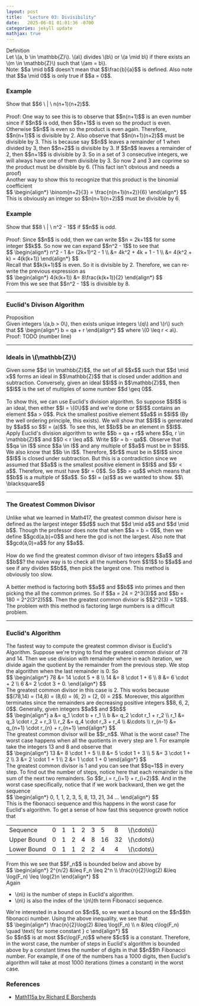 ```yaml
---
layout: post
title:  "Lecture 03: Divisibility"
date:   2025-06-01 01:01:36 -0700
categories: jekyll update
mathjax: true
---
```

<div class="mintheaderdiv">
Definition
</div>
<div class="mintbodydiv">
Let \(a, b \in \mathbb{Z}\). \(a\) divides \(b\) or \(a \mid b\) if there exists an \(m \in \mathbb{Z}\) such that \(am = b\).
</div>
Note: $$a \mid b$$ doesn't mean that $$\frac{b}{a}$$ is defined. Also note that $$a \mid 0$$ is only true if $$a = 0$$.
<!------------------------------------------------------------------------------------>
<h3>Example</h3>
Show that $$6 \ | \ n(n+1)(n+2)$$.
<br><br>
Proof: One way to see this is to observe that $$n(n+1)$$ is an even number since if $$n$$ is odd, then $$n+1$$ is even so the product is even. Otherwise $$n$$ is even so the product is even again. Therefore, $$n(n+1)$$ is divisible by 2. Also observe that $$n(n+1)(n+2)$$ must be divisible by 3. This is because say $$n$$ leaves a remainder of 1 when divided by 3, then $$n+2$$ is divisible by 3. If $$n$$ leaves a remainder of 2, then $$n+1$$ is divisible by 3. So in a set of 3 consecutive integers, we will always have one of them divisible by 3. So now 2 and 3 are coprime so the product must be divisible by 6. (This fact isn't obvious and needs a proof)
<br>
Another way to show this to recognize that this product is the binomial coefficient
<div>
$$
\begin{align*}
\binom{n+2}{3} = \frac{n(n+1)(n+2)}{6}
\end{align*}
$$
</div>
This is obviously an integer so $$n(n+1)(n+2)$$ must be divisible by 6.

<!------------------------------------------------------------------------------------>
<h3>Example</h3>
Show that $$8 \ | \ n^2 - 1$$ if $$n$$ is odd.
<br><br>
Proof: Since $$n$$ is odd, then we can write $$n = 2k+1$$ for some integer $$k$$. So now we can expand $$n^2 - 1$$ to see that 
<div>
$$
\begin{align*}
n^2 - 1 &= (2k+1)^2 - 1 \\
        &= 4k^2 + 4k + 1 - 1 \\
		&= 4(k^2 + k) = 4(k(k+1)) 
\end{align*}
$$
</div>
Recall that $$k(k+1)$$ is even. So it is divisible by 2. Therefore, we can re-write the previous expression as
<div>
$$
\begin{align*}
4(k(k+1)) &= 8\frac{k(k+1)}{2}
\end{align*}
$$
</div>
From this we see that $$n^2 - 1$$ is divisible by 8.
<hr>
<!------------------------------------------------------------------------>
<h3>Euclid's Divison Algorithm</h3>
<div class="peachheaderdiv">
Proposition
</div>
<div class="peachbodydiv">
Given integers \(a,b > 0\), then exists unique integers \(q\) and \(r\) such that 
$$
\begin{align*}
b = qa + r
\end{align*}
$$
where \(0 \leq r < a\). 
</div>
Proof: TODO (number line)
<hr>
<!------------------------------------------------------------------------>
<h3>Ideals in \(\mathbb{Z}\)</h3>
Given some $$d \in \mathbb{Z}$$, the set of all $$x$$ such that $$d \mid x$$ forms an ideal in $$\mathbb{Z}$$ that is closed under addition and subtraction. Conversely, given an ideal $$I$$ in $$\mathbb{Z}$$, then $$I$$ is the set of multiples of some number $$d \geq 0$$. 
<br><br>
To show this, we can use Euclid's division algorithm. So suppose $$I$$ is an ideal, then either $$I = \{0\}$$ and we're done or $$I$$ contains an element $$a > 0$$. Pick the smallest positive element $$a$$ in $$I$$ (By the well ordering principle, this exists). We will show that $$I$$ is generated by $$a$$ so $$I = (a)$$. To see this, let $$b$$ be an element in $$I$$. Apply Euclid's division algorithm to write $$b = qa + r$$ where $$q, r \in \mathbb{Z}$$ and $$0 < r \leq a$$. Write $$r = b - qa$$. Observe that $$qa \in I$$ since $$a \in I$$ and any multiple of $$a$$ must be in $$I$$. We also know that $$b \in I$$. Therefore, $$r$$ must be in $$I$$ since $$I$$ is closed under subtraction. But this is a contradiction since we assumed that $$a$$ is the smallest positive element in $$I$$ and $$r < a$$. Therefore, we must have $$r = 0$$. So $$b = qa$$ which means that $$b$$ is a multiple of $$a$$. So $$I = (a)$$ as we wanted to show. $$\ \blacksquare$$ 
<hr>
<!------------------------------------------------------------------------>
<h3>The Greatest Common Divisor</h3>
Unlike what we learned in Math417, the greatest common divisor here is defined as the largest integer $$d$$ such that $$d \mid a$$ and $$d \mid b$$. Though the professor does note that when $$a = b = 0$$, then we define $$gcd(a,b)=0$$ and here the gcd is not the largest. Also note that $$gcd(a,0)=a$$ for any $$a$$. 
<br>
<br>
How do we find the greatest common divisor of two integers $$a$$ and $$b$$? the naive way is to check all the numbers from $$1$$ to $$a$$ and see if any divides $$b$$, then pick the largest one. This method is obviously too slow.
<br>
<br>
A better method is factoring both $$a$$ and $$b$$ into primes and then picking the all the common primes. So if $$a = 24 = 2^3(3)$$ and $$b = 180 = 2^2(3^2)5$$. Then the greatest common divisor is $$2^2(3) = 12$$. The problem with this method is factoring large numbers is a difficult problem. 
<hr>
<!------------------------------------------------------------------------>
<h3>Euclid's Algorithm</h3>
The fastest way to compute the greatest common divisor is Euclid's Algorithm. Suppose we're trying to find the greatest common divisor of 78 and 14. Then we use division with remainder where in each iteration, we divide again the quotient by the remainder from the previous step. We stop the algorithm when the last remainder is 0. So
<div>
$$
\begin{align*}
78 &= 14 \cdot 5 + 8 \\
14 &= 8 \cdot 1 + 6 \\
8 &= 6 \cdot + 2 \\
6 &= 2 \cdot 3 + 0.
\end{align*}
$$
</div>
The greatest common divisor in this case is 2. This works because $$(78,14) = (14,8) = (8,6) = (6, 2) = (2, 0) = 2$$. Moreover, this algorithm terminates since the remainders are decreasing positive integers $$8, 6, 2, 0$$. Generally, given integers $$a$$ and $$b$$
<div>
$$
\begin{align*}
a &= q_1 \cdot b + r_1 \\
b &= q_2 \cdot r_1 + r_2 \\
r_1 &= q_3 \cdot r_2 + r_3 \\
r_2 &= q_4 \cdot r_3 + r_4 \\
&\cdots \\
r_{n-1} &= q_{n+1} \cdot r_{n} + r_{n+1}
\end{align*}
$$
</div>
The greatest common divisor will be $$r_n$$. What is the worst case? The worst case happens when all the quotients in every step are 1. For example take the integers 13 and 8 and observe that
<div>
$$
\begin{align*}
13 &= 8 \cdot 1 + 5 \\
8 &= 5 \cdot 1 + 3 \\
5 &= 3 \cdot 1 + 2 \\
3 &= 2 \cdot 1 + 1 \\
2 &= 1 \cdot 1 + 0
\end{align*}
$$
</div>
The greatest common divisor is 1 and you can see that $$q=1$$ in every step. To find out the number of steps, notice here that each remainder is the sum of the next two remainders. So $$r_i = r_{i+1} + r_{i+2}$$. And in the worst case specifically, notice that if we work backward, then we get the sequence
<div>
$$
\begin{align*}
0, 1, 1, 2, 3, 5, 8, 13, 21, 34 ...
\end{align*}
$$
</div>
This is the fibonacci sequence and this happens in the worst case for Euclid's algorithm. To get a sense of how fast this sequence growth notice that
<div>
<table>
	<tr><td>Sequence</td><td>0</td><td>1</td><td>1</td><td>2</td><td>3</td><td>5</td><td>8</td><td>\(\cdots\)</td></tr>
	<tr><td>Upper Bound</td><td>0</td><td>1</td><td>2</td><td>4</td><td>8</td><td>16</td><td>32</td><td>\(\cdots\)</td></tr>
	<tr><td>Lower Bound</td><td>0</td><td>1</td><td>1</td><td>2</td><td>2</td><td>4</td><td>4</td><td>\(\cdots\)</td></tr>
</table>
</div>
From this we see that $$F_n$$ is bounded below and above by 
<div>
$$
\begin{align*}
2^{n/2} &\leq F_n \leq 2^n \\
\frac{n}{2}\log(2) &\leq \log(F_n) \leq \log(2)n
\end{align*}
$$
</div>
Again
<ul>
	<li>\(n\) is the number of steps in Euclid's algorithm.</li>
	<li>\(n\) is also the index of the \(n\)th term Fibonacci sequence.</li>
</ul>
We're interested in a bound on $$n$$, so we want a bound on the $$n$$th fibonacci number. Using the above inequality, we see that
<div>
$$
\begin{align*}
\frac{n}{2}\log(2) &\leq \log(F_n)  \\
n &\leq c\log(F_n) \quad \text{ for some constant } c
\end{align*}
$$
</div>
So $$n$$ is at most $$c\log(F_n)$$ where $$c$$ is a constant. Therefore, in the worst case, the number of steps in Euclid's algorithm is bounded above by a constant times the number of digits in that $$n$$th Fibonacci number. For example, if one of the numbers has a 1000 digits, then Euclid's algorithm will take at most 1000 iterations (times a constant) in the worst case. 
		
<!------------------------------------------------------------------------------------>
<h3>References</h3>
<ul>
<li><a href="https://www.youtube.com/watch?v=pVKhDtOjji8">Math115a by Richard E Borcherds</a></li>
</ul>






















